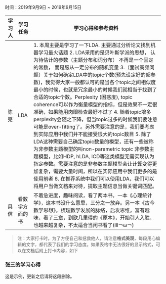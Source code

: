 时间：2019年9月9日 ~ 2019年9月15日

学习人|学习任务|学习心得和参考资料
------ | ------ | ------ 
陈亮 | LDA | 1. 本周主要是学习了一下LDA. 主要通过分析论文找到机器学习最火话题 2. LDA采用的是贝叶斯学派的思想， 认为待估计的参数（主题分布和词分布） 不再是一个固定的常数， 而是服从一定分布的随机变量 3.（面试高频问题）关于如何确定LDA中的topic个数(预先设定好的超参数)，我觉得大家一般都认可的是当各个topic之间相似度最小的时候，也就是冗余最小的时候我们就相当于找到了合适的topic个数。Perplexity (困惑度), topic coherence可以作为衡量模型的指标，但是效果不一定很准确，如果能用肉眼检查最好不过了 4. 随着topic增多perplexity会随之下降，但当topic过多的时候我们要注意可能是over-fitting了。另外需要注意的是，我们要考虑到实际应用中我们并不能接受很大的topic数目 5. 除了LDA这种需要自己确定topic数量的模型，还有一些被称为非参数主题模型的叫non-parametric topic 非参数主题模型，比如HDP, hLDA, ICD等这类模型无需实现认为指定参数。需要注意的是非参数主题模型会让计算变得更加复杂，需要大量时间，所以在实际应用中我们更多的是使用前者 6. 在推荐系统中我们可以使用LDA，我们可以将用户当做文档来对待，提取主题信息当做关键词匹配。
具信 | 看数学方面的书 | 不着急进度，趣味阅读，看了两本书，一本《心理统计学》，这本书没什么意思，三分之一放弃。另一本《古今数学思想》，梳理数学发展的脉络，启发思维，富有趣味，看了三章，到欧几里得的《原本》，开始引人入胜，也越来越复杂，不太适合当闲书看了(lll￢ω￢)

> 注：大家打卡时，为了方便自己和拯救他人，请注意**格式美观**，每段用心编辑的文字，都代表了我们的学习态度。如果表格中无法很好的显示格式，可以在文档后附上打卡内容，如下

### 张三的学习心得
这是示例，更新之后请将这段删除。

